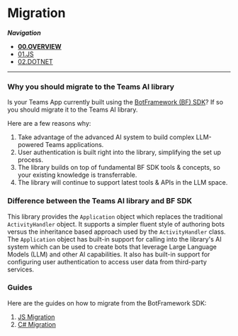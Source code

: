 # Migration

_**Navigation**_
- [**00.OVERVIEW**](./README.md)
- [01.JS](./JS.md)
- [02.DOTNET](./DOTNET.md)
___

### Why you should migrate to the Teams AI library

Is your Teams App currently built using the [BotFramework (BF) SDK](https://github.com/microsoft/botframework-sdk)? If so you should migrate it to the Teams AI library.

Here are a few reasons why:

1. Take advantage of the advanced AI system to build complex LLM-powered Teams applications. 
2. User authentication is built right into the library, simplifying the set up process.
3. The library builds on top of fundamental BF SDK tools & concepts, so your existing knowledge is transferrable. 
4. The library will continue to support latest tools & APIs in the LLM space.

### Difference between the Teams AI library and BF SDK

This library provides the `Application` object which replaces the traditional `ActivityHandler` object. It supports a simpler fluent style of authoring bots versus the inheritance based approach used by the `ActivityHandler` class. The `Application` object has built-in support for calling into the library's AI system which can be used to create bots that leverage Large Language Models (LLM) and other AI capabilities. It also has built-in support for configuring user authentication to access user data from third-party services.

### Guides

Here are the guides on how to migrate from the BotFramework SDK:

1. [JS Migration](JS.md)
2. [C# Migration](DOTNET.md)
